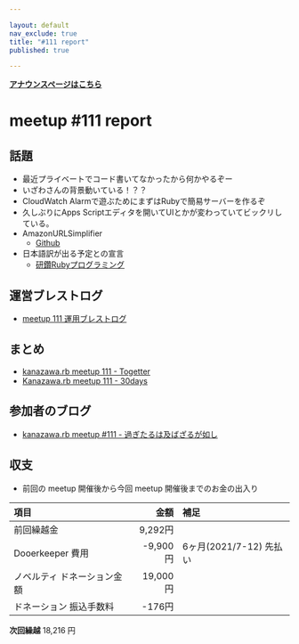 ```yaml
---

layout: default
nav_exclude: true
title: "#111 report"
published: true

---
```


<div style="text-align: left;"><a href="./"><strong>アナウンスページはこちら</strong></a></div>

# meetup #111 report

## 話題

* 最近プライベートでコード書いてなかったから何かやるぞー
* いざわさんの背景動いている！？？
* CloudWatch Alarmで遊ぶためにまずはRubyで簡易サーバーを作るぞ
* 久しぶりにApps Scriptエディタを開いてUIとかが変わっていてビックリしている。
* AmazonURLSimplifier
  + [Github](https://github.com/izawa/AmazonURLSimplifier)
* 日本語訳が出る予定との宣言
  + [研鑽Rubyプログラミング](https://speakerdeck.com/kakutani/kaigionrails-2021?slide=8)

## 運営ブレストログ

* [meetup 111 運用ブレストログ](https://github.com/kanazawarb/meetup/wiki/meetup-111-%E9%81%8B%E7%94%A8%E3%83%96%E3%83%AC%E3%82%B9%E3%83%88%E3%83%AD%E3%82%B0)

## まとめ

* [kanazawa.rb meetup 111 - Togetter](https://togetter.com/li/1806330)
* [Kanazawa.rb meetup 111 - 30days](https://30d.jp/kzrb/101)

## 参加者のブログ

* [kanazawa\.rb meetup \#111 \- 過ぎたるは及ばざるが如し](https://cotton-desu.hatenablog.com/entry/2021/11/25/130000)

## 収支

* 前回の meetup 開催後から今回 meetup 開催後までのお金の出入り

|項目                           |金額         |補足                                               |
|:------------------------------|------------:|:--------------------------------------------------|
| 前回繰越金                    |       9,292円 |                                                   |
| Dooerkeeper 費用              |    -9,900円 | 6ヶ月(2021/7-12) 先払い                              |
| ノベルティ ドネーション金額       |    19,000円 |                                                   |
| ドネーション 振込手数料           |    -176円 |                                                   |

**次回繰越**  18,216 円